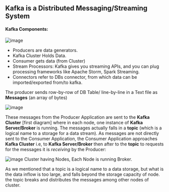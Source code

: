 ## Kafka is a Distributed Messaging/Streaming System

#### Kafka Components:
![image](https://user-images.githubusercontent.com/45539698/65809785-d845ce00-e1be-11e9-826b-4c56a09b828a.png)
  - Producers are data generators.
  - Kafka Cluster Holds Data.
  - Consumer gets data (from Cluster)
  - Stream Processors: Kafka gives you streaming APIs, and you can plug processing frameworks like Apache Storm, Spark Streaming.
  - Connectors refer to DBs connector, from which data can be imported/exported from/to kafka.

The producer sends row-by-row of DB Table/ line-by-line in a Text file as **Messages** (an array of bytes)

![image](https://user-images.githubusercontent.com/45539698/65785306-b3773980-e171-11e9-8b90-c8f61f6e4e52.png)

These messages from the Producer Application are sent to the **Kafka Cluster** [first diagram] where in each node, one instance of **Kafka Server/Broker** is running. The messages actually falls in a **topic** (which is a logical name to a storage for a data stream).
As messages are not directly sent to the Consumer Application, the Consumer Application approaches **Kafka Cluster** i.e, to **Kafka Server/Broker** then after to the **topic** to requests for the messages it is *receiving* by the Producer:

![image](https://user-images.githubusercontent.com/45539698/65814325-a6a02780-e1fd-11e9-934d-6e029a4b5c8d.png)
Cluster having Nodes, Each Node is running Broker.


As we mentioned that a topic is a logical name to a data storage, but what is the data inflow is too large, and falls beyond the storage capacity of node. the topic breaks and distributes the messages among other nodes of cluster.
